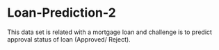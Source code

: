 # Loan-Prediction-2

This data set is related with a mortgage loan and challenge is to predict approval status of loan (Approved/ Reject).
